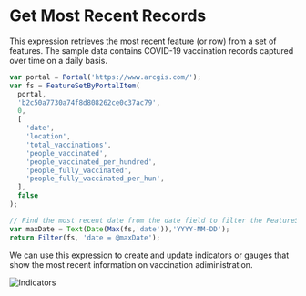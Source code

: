 # Get Most Recent Records 

This expression retrieves the most recent feature (or row) from a set of features. The sample data contains COVID-19 vaccination records captured over time on a daily basis.   

```js
var portal = Portal('https://www.arcgis.com/');
var fs = FeatureSetByPortalItem(
  portal,
  'b2c50a7730a74f8d808262ce0c37ac79',
  0,
  [
    'date',
    'location',
    'total_vaccinations',
    'people_vaccinated',
    'people_vaccinated_per_hundred',
    'people_fully_vaccinated',
    'people_fully_vaccinated_per_hun',
  ],
  false
);

// Find the most recent date from the date field to filter the FeatureSet for the latest record
var maxDate = Text(Date(Max(fs,'date')),'YYYY-MM-DD');
return Filter(fs, 'date = @maxDate');

```

We can use this expression to create and update indicators or gauges that show the most recent information on vaccination adiministration. 

![Indicators](/dashboard_data/images/most-recent-record.png)
